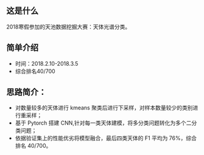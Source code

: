 ## 这是什么
2018寒假参加的天池数据挖掘大赛：天体光谱分类。

## 简单介绍
- 时间：2018.2.10-2018.3.5
- 综合排名40/700

## 思路简介：
- 对数量较多的天体进行 kmeans 聚类后进行下采样，对样本数量较少的类别进行重采样；
- 基于 Pytorch 搭建 CNN,针对每一类天体建模，将多分类问题转化为多个二分类问题；
- 依据验证集上的性能优劣将模型融合，最后四类天体的 F1 平均为 76%，综合排名 40/700。
